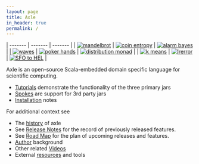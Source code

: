 ```yaml
---
layout: page
title: Axle
in_header: true
permalink: /
---
```


| ------- | ------- | ------- |
| [![mandelbrot](/tutorial/images/mandelbrot.png)](/tutorial/mandelbrot/) | [![coin entropy](/tutorial/images/coinentropy.svg)](/tutorial/entropy_biased_coin/) | [![alarm bayes](/tutorial/images/alarmbayes.svg)](/tutorial/bayesian_networks/) |
| [![waves](/tutorial/images/waves.svg)](/tutorial/plots/) | [![poker hands](/tutorial/images/pokerhands.svg)](/tutorial/poker/) | [![distribution monad](/tutorial/images/distributionMonad.svg)](/tutorial/two_dice/) |
| [![k means](/tutorial/images/kmeans.svg)](/tutorial/cluster_irises_k_means/) | [![lrerror](/tutorial/images/lrerror.svg)](/tutorial/linear_regression/) | [![SFO to HEL](/tutorial/images/sfo_hel_small.png)](/tutorial/geo_coordinates/) |

Axle is an open-source Scala-embedded domain specific language for scientific computing.

* [Tutorials](/tutorial/) demonstrate the functionality of the three primary jars
* [Spokes](/spokes/) are support for 3rd party jars
* [Installation](/tutorial/installation/) notes

For additional context see

* The [history](/history/) of axle
* See [Release Notes](/tutorial/release_notes/) for the record of previously released features.
* See [Road Map](/tutorial/road_map/) for the plan of upcoming releases and features.
* [Author](/author/) background
* Other related [Videos](/videos/)
* External [resources](/resources/) and tools
